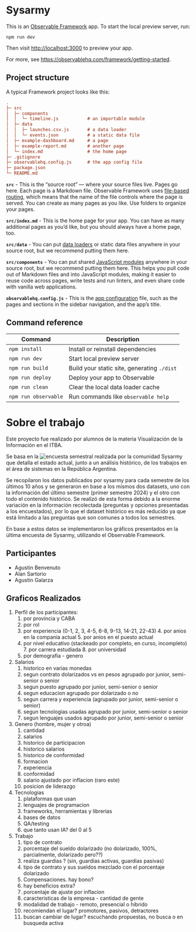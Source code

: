 # Sysarmy

This is an [Observable Framework](https://observablehq.com/framework) app. To start the local preview server, run:

```
npm run dev
```

Then visit <http://localhost:3000> to preview your app.

For more, see <https://observablehq.com/framework/getting-started>.

## Project structure

A typical Framework project looks like this:

```ini
.
├─ src
│  ├─ components
│  │  └─ timeline.js           # an importable module
│  ├─ data
│  │  ├─ launches.csv.js       # a data loader
│  │  └─ events.json           # a static data file
│  ├─ example-dashboard.md     # a page
│  ├─ example-report.md        # another page
│  └─ index.md                 # the home page
├─ .gitignore
├─ observablehq.config.js      # the app config file
├─ package.json
└─ README.md
```

**`src`** - This is the “source root” — where your source files live. Pages go here. Each page is a Markdown file. Observable Framework uses [file-based routing](https://observablehq.com/framework/routing), which means that the name of the file controls where the page is served. You can create as many pages as you like. Use folders to organize your pages.

**`src/index.md`** - This is the home page for your app. You can have as many additional pages as you’d like, but you should always have a home page, too.

**`src/data`** - You can put [data loaders](https://observablehq.com/framework/loaders) or static data files anywhere in your source root, but we recommend putting them here.

**`src/components`** - You can put shared [JavaScript modules](https://observablehq.com/framework/javascript/imports) anywhere in your source root, but we recommend putting them here. This helps you pull code out of Markdown files and into JavaScript modules, making it easier to reuse code across pages, write tests and run linters, and even share code with vanilla web applications.

**`observablehq.config.js`** - This is the [app configuration](https://observablehq.com/framework/config) file, such as the pages and sections in the sidebar navigation, and the app’s title.

## Command reference

| Command           | Description                                              |
| ----------------- | -------------------------------------------------------- |
| `npm install`            | Install or reinstall dependencies                        |
| `npm run dev`        | Start local preview server                               |
| `npm run build`      | Build your static site, generating `./dist`              |
| `npm run deploy`     | Deploy your app to Observable                            |
| `npm run clean`      | Clear the local data loader cache                        |
| `npm run observable` | Run commands like `observable help`                      |

# Sobre el trabajo
Este proyecto fue realizado por alumnos de la materia Visualización de la Información en el ITBA.

Se basa en la ![encuesta](https://sueldos.openqube.io/encuesta-sueldos-2024.01/) semestral realizada por la comunidad Sysarmy que detalla el estado actual, junto a un análisis histórico, de los trabajos en el área de sistemas en la República Argentina.

Se recopilaron los datos publicados por sysarmy para cada semestre de los últimos 10 años y se generaron en base a los mismos dos datasets, uno con la información del último semestre (primer semestre 2024) y el otro con todo el contenido histórico. Se realizó de esta forma debido a la enorme variación en la información recolectada (preguntas y opciones presentadas a los encuestados), por lo que el dataset histórico es más reducido ya que está limitado a las preguntas que son comunes a todos los semestres.

En base a estos datos se implementaron los gráficos presentados en la última encuesta de Sysarmy, utilizando el Observable Framework.

## Participantes
- Agustin Benvenuto
- Alan Sartorio
- Agustin Galarza

## Graficos Realizados

1. Perfil de los participantes:
    1. por provincia y CABA
    2. por rol 
    3. por experiencia (0-1, 2, 3, 4-5, 6-8, 9-13, 14-21, 22-43)
        4. por anios en la compania actual
        5. por anios en el puesto actual
    6. por nivel educativo (stackeado por completo, en curso, incompleto)
        7. por carrera estudiada
        8. por universidad
    7. por demografia - genero
2. Salarios
    1. historico en varias monedas
    2. segun contrato dolarizados vs en pesos agrupado por junior, semi-senior o senior
    3. segun puesto agrupado por junior, semi-senior o senior
    4. segun educacion agrupado por dolarizado o no
    5. segun carrera y experiencia (agrupado por junior, semi-senior o senior)
    6. segun tecnologias usadas agrupado por junior, semi-senior o senior
    7. segun lenguajes usados agrupado por junior, semi-senior o senior
3. Genero (hombre, mujer y otroa)
    1. cantidad 
    2. salarios
    3. historico de participacion
    4. historico salarios
    5. historico de conformidad
    6. formacion 
    7. experiencia
    8. conformidad
    9. salario ajustado por inflacion (raro este)
    10. posicion de liderazgo
4. Tecnologias
    1. plataformas que usan
    2. lenguajes de programacion
    3. frameworks, herramientas y librerias
    4. bases de datos
    5. QA/testing
    6. que tanto usan IA? del 0 al 5
5. Trabajo
    1. tipo de contrato
    2. porcentaje del sueldo dolarizado (no dolarizado, 100%, parcialmente, dolarizado pero??)
    3. realiza guardias ? (sin, guardias activas, guardias pasivas)
    4. tipo de contrato y sus sueldos mezclado con el porcentaje dolarizado
    5. Compensaciones. hay bono? 
    6. hay beneficios extra?
    7. porcentaje de ajuste por inflacion
    8. caracteristicas de la empresa - cantidad de gente
    9. modalidad de trabajo - remoto, presencial o hibrido
    10. recomiendan el lugar? promotores, pasivos, detractores
    11. buscan cambiar de lugar? escuchando propuestas, no busca o en busqueda activa

